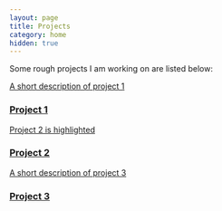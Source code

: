 ```yaml
---
layout: page
title: Projects
category: home
hidden: true
---
```

Some rough projects I am working on are listed below:
<section class="list">
<div class="item">
    <a class="url" href="{{ site.url }}">
        <aside>A short description of project 1</aside>
        <h3 class="title">Project 1</h3>
    </a>
</div>
<div class="item star">
    <a class="url" href="{{ site.url }}">
        <aside>Project 2 is highlighted</aside>
        <h3 class="title">Project 2</h3>
    </a>
</div>
<div class="item">
    <a class="url" href="{{ site.url }}">
        <aside>A short description of project 3</aside>
        <h3 class="title">Project 3</h3>
    </a>
</div>
</section>
